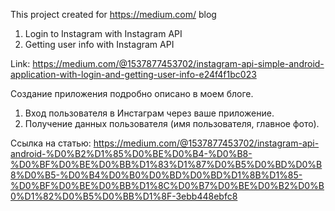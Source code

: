 This project created for https://medium.com/ blog
1. Login to Instagram with Instagram API
2. Getting user info with Instagram API

Link:
https://medium.com/@1537877453702/instagram-api-simple-android-application-with-login-and-getting-user-info-e24f4f1bc023


Создание приложения подробно описано в моем блоге.
1. Вход пользователя в Инстаграм через ваше приложение.
2. Получение данных пользователя (имя пользователя, главное фото).

Ссылка на статью:
https://medium.com/@1537877453702/instagram-api-android-%D0%B2%D1%85%D0%BE%D0%B4-%D0%B8-%D0%BF%D0%BE%D0%BB%D1%83%D1%87%D0%B5%D0%BD%D0%B8%D0%B5-%D0%B4%D0%B0%D0%BD%D0%BD%D1%8B%D1%85-%D0%BF%D0%BE%D0%BB%D1%8C%D0%B7%D0%BE%D0%B2%D0%B0%D1%82%D0%B5%D0%BB%D1%8F-3ebb448ebfc8

